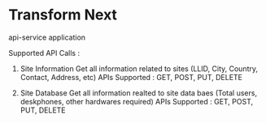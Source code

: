 # Transform Next 

api-service application

Supported API Calls :

1. Site Information
    Get all information related to sites (LLID, City, Country, Contact, Address, etc)
    APIs Supported : GET, POST, PUT, DELETE

2. Site Database
    Get all information realted to site data baes (Total users, deskphones, other hardwares required)
    APIs Supported : GET, POST, PUT, DELETE

